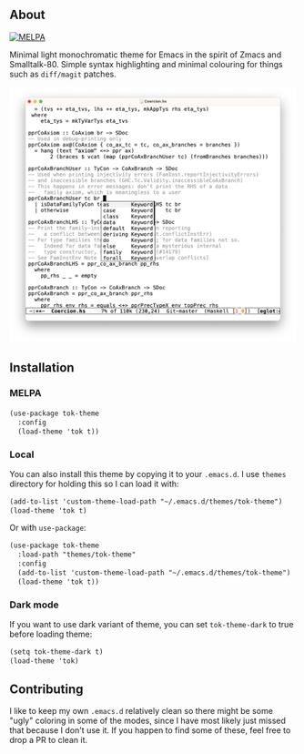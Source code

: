 ## About

[![MELPA](https://melpa.org/packages/tok-theme-badge.svg)](https://melpa.org/#/tok-theme)

Minimal light monochromatic theme for Emacs in the spirit of Zmacs and
Smalltalk-80. Simple syntax highlighting and minimal colouring for things such
as `diff/magit` patches.

![Screenshot of the theme](/screenshot.png)

## Installation

### MELPA

``` elisp
(use-package tok-theme
  :config
  (load-theme 'tok t))
```

### Local

You can also install this theme by copying it to your `.emacs.d`. I
use `themes` directory for holding this so I can load it with:

``` elisp
(add-to-list 'custom-theme-load-path "~/.emacs.d/themes/tok-theme")
(load-theme 'tok t)
```

Or with `use-package`:

``` elisp
(use-package tok-theme
  :load-path "themes/tok-theme"
  :config
  (add-to-list 'custom-theme-load-path "~/.emacs.d/themes/tok-theme")
  (load-theme 'tok t))
```

### Dark mode

If you want to use dark variant of theme, you can set `tok-theme-dark` to true
before loading theme:

``` elisp
(setq tok-theme-dark t)
(load-theme 'tok)
```

## Contributing

I like to keep my own `.emacs.d` relatively clean so there might be
some "ugly" coloring in some of the modes, since I have most likely
just missed that because I don't use it. If you happen to find some of
these, feel free to drop a PR to clean it.
